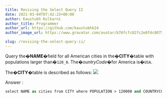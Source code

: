 ```yaml
---
title: Revising the Select Query II
date: 2021-03-04T07:42:23+00:00
author: Kaustubh Kulkarni
author_title: Programmer
author_url: https://github.com/kaustubhk24
author_image_url: https://www.gravatar.com/avatar/b76fcfc82fc2e8fdc8075636f1735f61?s=200

slug: /revising-the-select-query-ii/
---
```

Query the�**NAME**�field for all American cities in the�**CITY**�table with populations larger than�`120_0`. The�_ountryCode_�for America is�`USA`.

The�**CITY**�table is described as follows:
![](https://www.kaustubh.codes/imgs/wp-content/uploads/2021/03/1449729804-f21d187d0f-CITY-1.jpg) 

Answer :

```vb title="file.vb"
select NAME as cities from CITY where POPULATION > 120000 and COUNTRYCODE='USA' ;
```